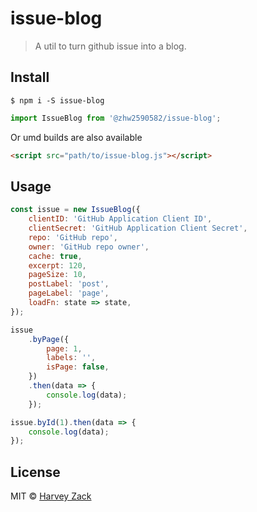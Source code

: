 # issue-blog

> A util to turn github issue into a blog.

## Install

```
$ npm i -S issue-blog
```

```js
import IssueBlog from '@zhw2590582/issue-blog';
```

Or umd builds are also available

```html
<script src="path/to/issue-blog.js"></script>
```

## Usage

```js
const issue = new IssueBlog({
    clientID: 'GitHub Application Client ID',
    clientSecret: 'GitHub Application Client Secret',
    repo: 'GitHub repo',
    owner: 'GitHub repo owner',
    cache: true,
    excerpt: 120,
    pageSize: 10,
    postLabel: 'post',
    pageLabel: 'page',
    loadFn: state => state,
});

issue
    .byPage({
        page: 1,
        labels: '',
        isPage: false,
    })
    .then(data => {
        console.log(data);
    });

issue.byId(1).then(data => {
    console.log(data);
});
```

## License

MIT © [Harvey Zack](https://www.zhw-island.com/)
